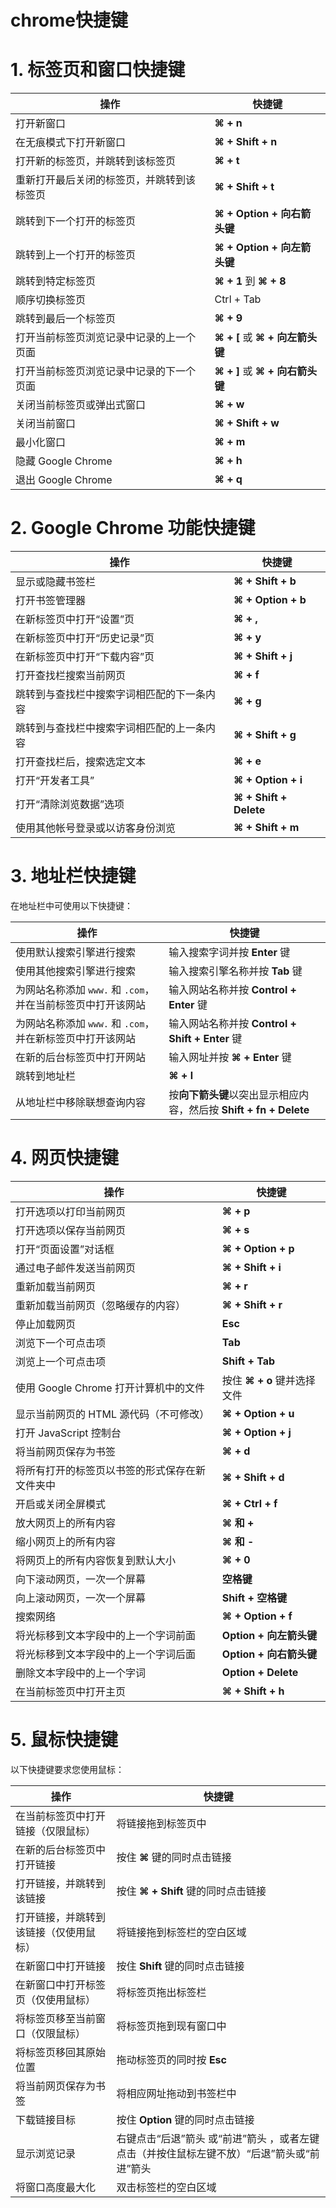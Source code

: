 # chrome快捷键

# 1. 标签页和窗口快捷键

| **操作**                                   | **快捷键**                      |
| ------------------------------------------ | ------------------------------- |
| 打开新窗口                                 | **⌘ + n**                       |
| 在无痕模式下打开新窗口                     | **⌘ + Shift + n**               |
| 打开新的标签页，并跳转到该标签页           | **⌘ + t**                       |
| 重新打开最后关闭的标签页，并跳转到该标签页 | **⌘ + Shift + t**               |
| 跳转到下一个打开的标签页                   | **⌘ + Option + 向右箭头键**     |
| 跳转到上一个打开的标签页                   | **⌘ + Option + 向左箭头键**     |
| 跳转到特定标签页                           | **⌘ + 1** 到 **⌘ + 8**          |
| 顺序切换标签页                             | Ctrl + Tab                      |
| 跳转到最后一个标签页                       | **⌘ + 9**                       |
| 打开当前标签页浏览记录中记录的上一个页面   | **⌘ + [** 或 **⌘ + 向左箭头键** |
| 打开当前标签页浏览记录中记录的下一个页面   | **⌘ + ]** 或 **⌘ + 向右箭头键** |
| 关闭当前标签页或弹出式窗口                 | **⌘ + w**                       |
| 关闭当前窗口                               | **⌘ + Shift + w**               |
| 最小化窗口                                 | **⌘ + m**                       |
| 隐藏 Google Chrome                         | **⌘ + h**                       |
| 退出 Google Chrome                         | **⌘ + q**                       |

# 2. Google Chrome 功能快捷键

| **操作**                                   | **快捷键**             |
| ------------------------------------------ | ---------------------- |
| 显示或隐藏书签栏                           | **⌘ + Shift + b**      |
| 打开书签管理器                             | **⌘ + Option + b**     |
| 在新标签页中打开“设置”页                   | **⌘ + ,**              |
| 在新标签页中打开“历史记录”页               | **⌘ + y**              |
| 在新标签页中打开“下载内容”页               | **⌘ + Shift + j**      |
| 打开查找栏搜索当前网页                     | **⌘ + f**              |
| 跳转到与查找栏中搜索字词相匹配的下一条内容 | **⌘ + g**              |
| 跳转到与查找栏中搜索字词相匹配的上一条内容 | **⌘ + Shift + g**      |
| 打开查找栏后，搜索选定文本                 | **⌘ + e**              |
| 打开“开发者工具”                           | **⌘ + Option + i**     |
| 打开“清除浏览数据”选项                     | **⌘ + Shift + Delete** |
| 使用其他帐号登录或以访客身份浏览           | **⌘ + Shift + m**      |

# 3. 地址栏快捷键

在地址栏中可使用以下快捷键：

| **操作**                                                    | **快捷键**                                                   |
| ----------------------------------------------------------- | ------------------------------------------------------------ |
| 使用默认搜索引擎进行搜索                                    | 输入搜索字词并按 **Enter** 键                                |
| 使用其他搜索引擎进行搜索                                    | 输入搜索引擎名称并按 **Tab** 键                              |
| 为网站名称添加 `www.` 和 `.com`，并在当前标签页中打开该网站 | 输入网站名称并按 **Control + Enter** 键                      |
| 为网站名称添加 `www.` 和 `.com`，并在新标签页中打开该网站   | 输入网站名称并按 **Control + Shift + Enter** 键              |
| 在新的后台标签页中打开网站                                  | 输入网址并按 **⌘ + Enter** 键                                |
| 跳转到地址栏                                                | **⌘ + l**                                                    |
| 从地址栏中移除联想查询内容                                  | 按**向下箭头键**以突出显示相应内容，然后按 **Shift + fn + Delete** |

# 4. 网页快捷键

| **操作**                                       | **快捷键**                  |
| ---------------------------------------------- | --------------------------- |
| 打开选项以打印当前网页                         | **⌘ + p**                   |
| 打开选项以保存当前网页                         | **⌘ + s**                   |
| 打开“页面设置”对话框                           | **⌘ + Option + p**          |
| 通过电子邮件发送当前网页                       | **⌘ + Shift + i**           |
| 重新加载当前网页                               | **⌘ + r**                   |
| 重新加载当前网页（忽略缓存的内容）             | **⌘ + Shift + r**           |
| 停止加载网页                                   | **Esc**                     |
| 浏览下一个可点击项                             | **Tab**                     |
| 浏览上一个可点击项                             | **Shift + Tab**             |
| 使用 Google Chrome 打开计算机中的文件          | 按住 **⌘ + o** 键并选择文件 |
| 显示当前网页的 HTML 源代码（不可修改）         | **⌘ + Option + u**          |
| 打开 JavaScript 控制台                         | **⌘ + Option + j**          |
| 将当前网页保存为书签                           | **⌘ + d**                   |
| 将所有打开的标签页以书签的形式保存在新文件夹中 | **⌘ + Shift + d**           |
| 开启或关闭全屏模式                             | **⌘ + Ctrl + f**            |
| 放大网页上的所有内容                           | **⌘ 和 +**                  |
| 缩小网页上的所有内容                           | **⌘ 和 -**                  |
| 将网页上的所有内容恢复到默认大小               | **⌘ + 0**                   |
| 向下滚动网页，一次一个屏幕                     | **空格键**                  |
| 向上滚动网页，一次一个屏幕                     | **Shift + 空格键**          |
| 搜索网络                                       | **⌘ + Option + f**          |
| 将光标移到文本字段中的上一个字词前面           | **Option + 向左箭头键**     |
| 将光标移到文本字段中的上一个字词后面           | **Option + 向右箭头键**     |
| 删除文本字段中的上一个字词                     | **Option + Delete**         |
| 在当前标签页中打开主页                         | **⌘ + Shift + h**           |

# 5. 鼠标快捷键

以下快捷键要求您使用鼠标：

| **操作**                               | **快捷键**                                                   |
| -------------------------------------- | ------------------------------------------------------------ |
| 在当前标签页中打开链接（仅限鼠标）     | 将链接拖到标签页中                                           |
| 在新的后台标签页中打开链接             | 按住 **⌘** 键的同时点击链接                                  |
| 打开链接，并跳转到该链接               | 按住 **⌘ + Shift** 键的同时点击链接                          |
| 打开链接，并跳转到该链接（仅使用鼠标） | 将链接拖到标签栏的空白区域                                   |
| 在新窗口中打开链接                     | 按住 **Shift** 键的同时点击链接                              |
| 在新窗口中打开标签页（仅使用鼠标）     | 将标签页拖出标签栏                                           |
| 将标签页移至当前窗口（仅限鼠标）       | 将标签页拖到现有窗口中                                       |
| 将标签页移回其原始位置                 | 拖动标签页的同时按 **Esc**                                   |
| 将当前网页保存为书签                   | 将相应网址拖动到书签栏中                                     |
| 下载链接目标                           | 按住 **Option** 键的同时点击链接                             |
| 显示浏览记录                           | 右键点击“后退”箭头  或“前进”箭头 ，或者左键点击（并按住鼠标左键不放）“后退”箭头或“前进”箭头 |
| 将窗口高度最大化                       | 双击标签栏的空白区域                                         |
